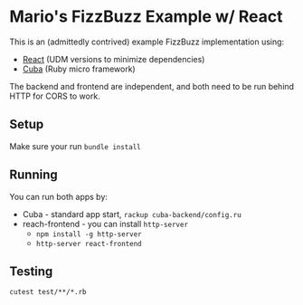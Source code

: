 # Mario's FizzBuzz Example w/ React

This is an (admittedly contrived) example FizzBuzz implementation using:

* [React](https://facebook.github.io/react/) (UDM versions to minimize dependencies)
* [Cuba](https://github.com/soveran/cuba) (Ruby micro framework)

The backend and frontend are independent, and both need to be run behind HTTP for CORS to work.

## Setup

Make sure your run `bundle install`

## Running

You can run both apps by:

* Cuba - standard app start, `rackup cuba-backend/config.ru`
* reach-frontend - you can install `http-server`
  * `npm install -g http-server`
  * `http-server react-frontend`


## Testing

```cutest test/**/*.rb```
